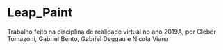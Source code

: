 # Leap_Paint
Trabalho feito na disciplina de realidade virtual no ano 2019A, por Cleber Tomazoni, Gabriel Bento, Gabriel Deggau e Nicola Viana
